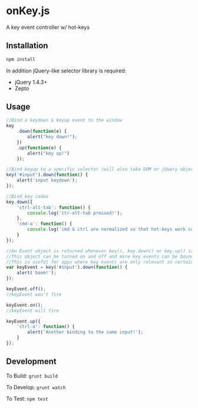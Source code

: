 onKey.js
========

A key event controller w/ hot-keys

Installation
------------

```bash
npm install
```

In addition jQuery-like selector library is required:
- jQuery 1.4.3+
- Zepto

Usage
-----

```javascript
//Bind a keydown & keyup event to the window
key
    .down(function(e) {
        alert("key down!");
    })
    .up(function(e) {
        alert("key up!")
    });

//Bind keyup to a specific selector (will also take DOM or jQuery object)
key('#input').down(function() {
    alert('input keydown');
});

//Bind key codes
key.down({
    'ctrl-alt-tab': function() {
        console.log('ctr-alt-tab pressed!');
    },
    'cmd-a': function() {
        console.log('cmd & ctrl are normalized so that hot-keys work consistently across operating systems');
    }
});

//An Event object is returned whenever key(), key.down() or key.up() is called.
//This object can be turned on and off and more key events can be bound to it.
//This is useful for apps where key events are only relevant in certain views.
var keyEvent = key('#input').down(function() {
    alert('boom!');
});

keyEvent.off();
//keyEvent won't fire

keyEvent.on();
//keyEvent will fire

keyEvent.up({
    'ctrl-a': function() {
        alert('Another binding to the same input!');
    }
});
```

Development
-----------

To Build: `grunt build`

To Develop: `grunt watch`

To Test: `npm test`

